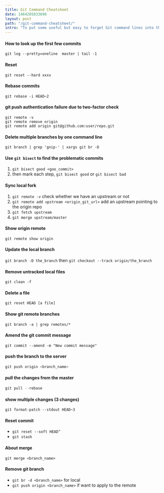 ```yaml
---
title: Git Command Cheatsheet
date: 1464205833696
layout: post
path: "/git-command-cheatsheet/"
intro: "To put some useful but easy to forget Git command lines into this thread"
---
```


#### How to look up the first few commits

```
git log --pretty=oneline  master | tail -1

```

#### Reset

```
git reset --hard xxxx
```

#### Rebase commits
```
git rebase -i HEAD~2
```

#### git push authentication failure due to two-factor check
```
git remote -v 
git remote remove origin 
git remote add origin git@github.com:user/repo.git  
```

#### Delete multiple branches by one command line
`git branch | grep 'gnip-' | xargs git br -D`

#### Use `git bisect` to find the problematic commits
1. `git bisect good <goo_commit>`
2. then mark each step, `git bisect good` or `git bisect bad`

#### Sync local fork

1. `git remote -v` check whether we have an upstream or not
2. `git remote add upstream <origin_git_url>` add an upstream pointing to the origin repo
3. `git fetch upstream`
4. `git merge upstream/master`

#### Show origin remote
`git remote show origin`

#### Update the local branch
`git branch -D the_branch`
then
`git checkout --track origin/the_branch`

#### Remove untracked local files
`git clean -f`
#### Delete a file
`git reset HEAD [a file]`

#### Show git remote branches
`git branch -a | grep remotes/*`

#### Amend the git commit message
`git commit --amend -m "New commit message"`

#### push the branch to the server
```javascript
git push origin <branch_name>

```

#### pull the changes from the master
```javascript
git pull --rebase
```

#### show multiple changes (3 changes)
`git format-patch --stdout HEAD~3`

#### Reset commit
- `git reset --soft HEAD^`
- `git stash`

#### About merge
`git merge <branch_name>`

#### Remove git branch
- `git br -d <branch_name>` for local
- `git push origin <branch_name>` if want to apply to the remote